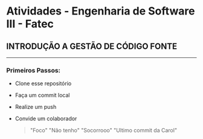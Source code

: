# Atividades - Engenharia de Software III - Fatec
## INTRODUÇÃO A GESTÃO DE CÓDIGO FONTE
---
### Primeiros Passos:
- Clone esse repositório
- Faça um commit local
- Realize um push
- Convide um colaborador

  > "Foco"
  > "Não tenho"
  >"Socorrooo"
  >"Ultimo commit da Carol"